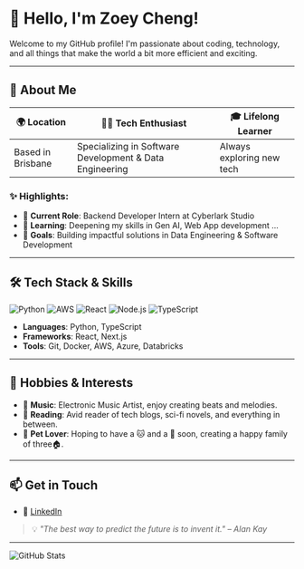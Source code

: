 # 👋 Hello, I'm Zoey Cheng!

Welcome to my GitHub profile! I'm passionate about coding, technology, and all things that make the world a bit more efficient and exciting.

---

## 📌 About Me

| 🌍 Location       | 👩‍💻 Tech Enthusiast                                      | 🎓 Lifelong Learner       |
| ----------------- | ------------------------------------------------------- | ------------------------- |
| Based in Brisbane | Specializing in Software Development & Data Engineering | Always exploring new tech |

### ✨ Highlights:

- 🏢 **Current Role**: Backend Developer Intern at Cyberlark Studio
- 🌱 **Learning**: Deepening my skills in Gen AI, Web App development ...
- 🎯 **Goals**: Building impactful solutions in Data Engineering & Software Development

---

## 🛠️ Tech Stack & Skills

![Python](https://img.shields.io/badge/-Python-3776AB?style=flat&logo=Python&logoColor=white)
![AWS](https://img.shields.io/badge/-AWS-FF9900?style=flat&logo=amazon-aws&logoColor=white)
![React](https://img.shields.io/badge/-React-61DAFB?style=flat&logo=React&logoColor=white)
![Node.js](https://img.shields.io/badge/-Node.js-339933?style=flat&logo=node.js&logoColor=white)
![TypeScript](https://img.shields.io/badge/-TypeScript-3178C6?style=flat&logo=TypeScript&logoColor=white)

- **Languages**: Python, TypeScript
- **Frameworks**: React, Next.js
- **Tools**: Git, Docker, AWS, Azure, Databricks

---

## 🎨 Hobbies & Interests

- 🎵 **Music**: Electronic Music Artist, enjoy creating beats and melodies.
- 📖 **Reading**: Avid reader of tech blogs, sci-fi novels, and everything in between.
- 🐾 **Pet Lover**: Hoping to have a 🐱 and a 🐶 soon, creating a happy family of three🏠.

---

## 📫 Get in Touch

- 🔗 [LinkedIn](www.linkedin.com/in/ziying-zheng)

> 💡 _"The best way to predict the future is to invent it." – Alan Kay_

---

![GitHub Stats](https://github-readme-stats.vercel.app/api?username=Panda-ZoeyCheng&show_icons=true&theme=radical)
